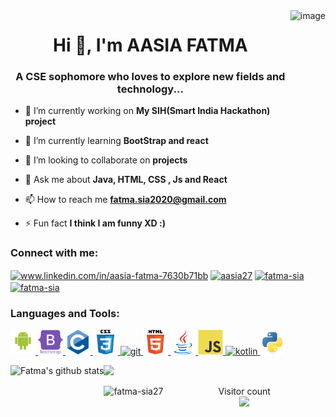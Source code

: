 <img align="right" height="220px" src="https://appservice.azureedge.net/images/linux-landing-page/v3/node.svg" alt="image" />

<h1 align="center">Hi 👋, I'm AASIA FATMA</h1>
<h3 align="center">A CSE sophomore who loves to explore new fields and technology...</h3>

<img align="right" width="200px" sec="https://cdn.dribbble.com/users/2646423/screenshots/5507196/computer.gif" />

- 🔭 I’m currently working on **My SIH(Smart India Hackathon) project**

- 🌱 I’m currently learning **BootStrap and react**

- 👯 I’m looking to collaborate on **projects**

- 💬 Ask me about **Java, HTML, CSS , Js and React**


- 📫 How to reach me **fatma.sia2020@gmail.com**

- ⚡ Fun fact **I think I am funny XD :)**





<h3 align="left">Connect with me:</h3>
<p align="left">
<a href="https://linkedin.com/in/www.linkedin.com/in/aasia-fatma-7630b71bb" target="blank"><img align="center" src="https://raw.githubusercontent.com/rahuldkjain/github-profile-readme-generator/master/src/images/icons/Social/linked-in-alt.svg" alt="www.linkedin.com/in/aasia-fatma-7630b71bb" height="30" width="40" /></a>
<a href="https://www.codechef.com/users/aasia27" target="blank"><img align="center" src="https://cdn.jsdelivr.net/npm/simple-icons@3.1.0/icons/codechef.svg" alt="aasia27" height="30" width="40" /></a>
<a href="https://codeforces.com/profile/fatma-sia" target="blank"><img align="center" src="https://raw.githubusercontent.com/rahuldkjain/github-profile-readme-generator/master/src/images/icons/Social/codeforces.svg" alt="fatma-sia" height="30" width="40" /></a>
<a href="https://www.leetcode.com/fatma-sia" target="blank"><img align="center" src="https://raw.githubusercontent.com/rahuldkjain/github-profile-readme-generator/master/src/images/icons/Social/leet-code.svg" alt="fatma-sia" height="30" width="40" /></a>
</p>

<h3 align="left">Languages and Tools:</h3>
<p align="left"> <a href="https://developer.android.com" target="_blank" rel="noreferrer"> <img src="https://raw.githubusercontent.com/devicons/devicon/master/icons/android/android-original-wordmark.svg" alt="android" width="40" height="40"/> </a> <a href="https://getbootstrap.com" target="_blank" rel="noreferrer"> <img src="https://raw.githubusercontent.com/devicons/devicon/master/icons/bootstrap/bootstrap-plain-wordmark.svg" alt="bootstrap" width="40" height="40"/> </a> <a href="https://www.cprogramming.com/" target="_blank" rel="noreferrer"> <img src="https://raw.githubusercontent.com/devicons/devicon/master/icons/c/c-original.svg" alt="c" width="40" height="40"/> </a> <a href="https://www.w3schools.com/css/" target="_blank" rel="noreferrer"> <img src="https://raw.githubusercontent.com/devicons/devicon/master/icons/css3/css3-original-wordmark.svg" alt="css3" width="40" height="40"/> </a> <a href="https://git-scm.com/" target="_blank" rel="noreferrer"> <img src="https://www.vectorlogo.zone/logos/git-scm/git-scm-icon.svg" alt="git" width="40" height="40"/> </a> <a href="https://www.w3.org/html/" target="_blank" rel="noreferrer"> <img src="https://raw.githubusercontent.com/devicons/devicon/master/icons/html5/html5-original-wordmark.svg" alt="html5" width="40" height="40"/> </a> <a href="https://www.java.com" target="_blank" rel="noreferrer"> <img src="https://raw.githubusercontent.com/devicons/devicon/master/icons/java/java-original.svg" alt="java" width="40" height="40"/> </a> <a href="https://developer.mozilla.org/en-US/docs/Web/JavaScript" target="_blank" rel="noreferrer"> <img src="https://raw.githubusercontent.com/devicons/devicon/master/icons/javascript/javascript-original.svg" alt="javascript" width="40" height="40"/> </a> <a href="https://kotlinlang.org" target="_blank" rel="noreferrer"> <img src="https://www.vectorlogo.zone/logos/kotlinlang/kotlinlang-icon.svg" alt="kotlin" width="40" height="40"/> </a> <a href="https://www.python.org" target="_blank" rel="noreferrer"> <img src="https://raw.githubusercontent.com/devicons/devicon/master/icons/python/python-original.svg" alt="python" width="40" height="40"/> </a> </p>


<img align="left" height="200px" src="https://github-readme-stats.vercel.app/api?username=fatma-sia27&show_icons=true&count_private=true&title_color=ff0087&bg_color=fafbfc00&text_color=a2a2a2" alt="Fatma's github stats" />

 
<img align="centre" height="200px" src="https://github-readme-stats.vercel.app/api/top-langs/?username=fatma-sia27&title_color=ff0087&bg_color=fafbfc00&text_color=35b5ff&hide=EJS" />

<p><img align="left" height="200px" src="https://github-readme-streak-stats.herokuapp.com/?user=fatma-sia27&&title_color=ff0087&bg_color=fafbfc00&text_color=35b5ff&hide=EJS" alt="fatma-sia27" /></p>

<p align="center"> 
  Visitor count<br>
  <img src="https://profile-counter.glitch.me/fatma-sia27/count.svg" />
</p>
